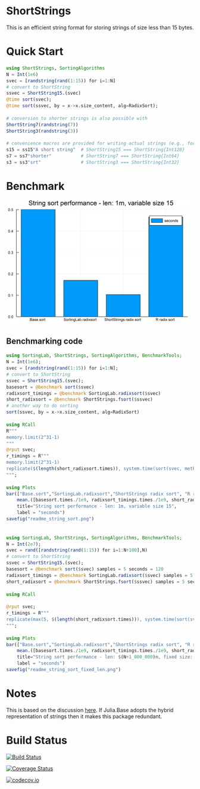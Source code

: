 # ShortStrings
This is an efficient string format for storing strings of size less than 15 bytes.

# Quick Start
```julia
using ShortStrings, SortingAlgorithms
N = Int(1e6)
svec = [randstring(rand(1:15)) for i=1:N]
# convert to ShortString
ssvec = ShortString15.(svec)
@time sort(svec);
@time sort(ssvec, by = x->x.size_content, alg=RadixSort);

# conversion to shorter strings is also possible with
ShortString7(randstring(7))
ShortString3(randstring(3))

# convenience macros are provided for writing actual strings (e.g., for comparison)
s15 = ss15"A short string"  # ShortString15 === ShortString{Int128}
s7 = ss7"shorter"           # ShortString7 === ShortString{Int64}
s3 = ss3"srt"               # ShortString3 === ShortString{Int32}
```

# Benchmark
![String sorting performance](readme_string_sort.png)


## Benchmarking code
```julia
using SortingLab, ShortStrings, SortingAlgorithms, BenchmarkTools;
N = Int(1e6);
svec = [randstring(rand(1:15)) for i=1:N];
# convert to ShortString
ssvec = ShortString15.(svec);
basesort = @benchmark sort($svec)
radixsort_timings = @benchmark SortingLab.radixsort($svec)
short_radixsort = @benchmark ShortStrings.fsort($ssvec)
# another way to do sorting
sort(ssvec, by = x->x.size_content, alg=RadixSort)

using RCall
R"""
memory.limit(2^31-1)
"""
@rput svec;
r_timings = R"""
memory.limit(2^31-1)
replicate($(length(short_radixsort.times)), system.time(sort(svec, method="radix"))[3])
""";

using Plots
bar(["Base.sort","SortingLab.radixsort","ShortStrings radix sort", "R radix sort"],
    mean.([basesort.times./1e9, radixsort_timings.times./1e9, short_radixsort.times./1e9, r_timings]),
    title="String sort performance - len: 1m, variable size 15",
    label = "seconds")
savefig("readme_string_sort.png")


using SortingLab, ShortStrings, SortingAlgorithms, BenchmarkTools;
N = Int(2e7);
svec = rand([randstring(rand(1:15)) for i=1:N÷100],N)
# convert to ShortString
ssvec = ShortString15.(svec);
basesort = @benchmark sort($svec) samples = 5 seconds = 120
radixsort_timings = @benchmark SortingLab.radixsort($svec) samples = 5 seconds = 120
short_radixsort = @benchmark ShortStrings.fsort($ssvec) samples = 5 seconds = 120

using RCall

@rput svec;
r_timings = R"""
replicate(max(5, $(length(short_radixsort.times))), system.time(sort(svec, method="radix"))[3])
""";

using Plots
bar(["Base.sort","SortingLab.radixsort","ShortStrings radix sort", "R radix sort"],
    mean.([basesort.times./1e9, radixsort_timings.times./1e9, short_radixsort.times./1e9, r_timings]),
    title="String sort performance - len: $(N÷1_000_000)m, fixed size: 15",
    label = "seconds")
savefig("readme_string_sort_fixed_len.png")
```

# Notes
This is based on the discussion [here](https://discourse.julialang.org/t/progress-towards-faster-sortperm-for-strings/8505/4?u=xiaodai). If Julia.Base adopts the hybrid representation of strings then it makes this package redundant.

# Build Status

[![Build Status](https://travis-ci.org/xiaodaigh/ShortStrings.jl.svg?branch=master)](https://travis-ci.org/xiaodaigh/ShortStrings.jl)

[![Coverage Status](https://coveralls.io/repos/xiaodaigh/ShortStrings.jl/badge.svg?branch=master&service=github)](https://coveralls.io/github/xiaodaigh/ShortStrings.jl?branch=master)

[![codecov.io](http://codecov.io/github/xiaodaigh/ShortStrings.jl/coverage.svg?branch=master)](http://codecov.io/github/xiaodaigh/ShortStrings.jl?branch=master)
